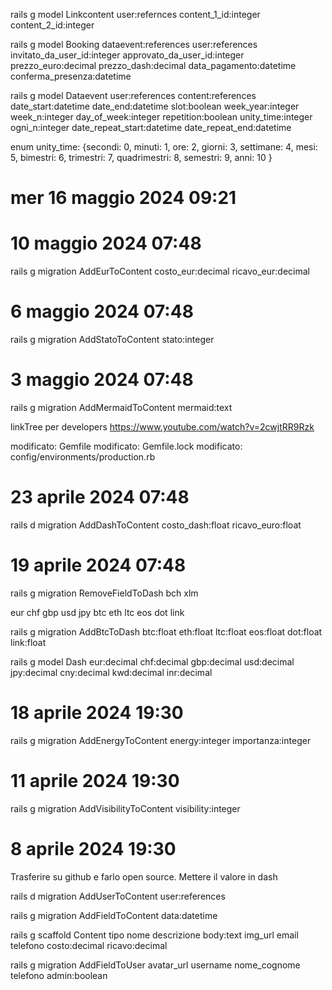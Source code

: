 rails g model Linkcontent user:refernces content_1_id:integer content_2_id:integer

rails g model Booking dataevent:references user:references invitato_da_user_id:integer approvato_da_user_id:integer prezzo_euro:decimal prezzo_dash:decimal data_pagamento:datetime conferma_presenza:datetime

rails g model Dataevent user:references content:references date_start:datetime date_end:datetime slot:boolean week_year:integer week_n:integer day_of_week:integer repetition:boolean unity_time:integer ogni_n:integer date_repeat_start:datetime date_repeat_end:datetime 

enum unity_time: {secondi: 0, minuti: 1, ore: 2, giorni: 3, settimane: 4, mesi: 5, bimestri: 6, trimestri: 7, quadrimestri: 8, semestri: 9, anni: 10 }


# mer 16 maggio 2024 09:21



# 10 maggio 2024 07:48

rails g migration AddEurToContent costo_eur:decimal ricavo_eur:decimal

# 6 maggio 2024 07:48

rails g migration AddStatoToContent stato:integer

# 3 maggio 2024 07:48
rails g migration AddMermaidToContent mermaid:text


linkTree per developers https://www.youtube.com/watch?v=2cwjtRR9Rzk 


 modificato:             Gemfile
        modificato:             Gemfile.lock
        modificato:             config/environments/production.rb
        
# 23 aprile 2024 07:48
rails d migration AddDashToContent costo_dash:float ricavo_euro:float


# 19 aprile 2024 07:48
rails g migration RemoveFieldToDash bch xlm 

eur chf gbp  usd jpy  btc eth ltc eos dot link 

rails g migration AddBtcToDash btc:float eth:float ltc:float eos:float dot:float link:float 

rails g model Dash eur:decimal chf:decimal gbp:decimal  usd:decimal jpy:decimal cny:decimal kwd:decimal inr:decimal 



# 18 aprile 2024 19:30


rails g migration AddEnergyToContent energy:integer importanza:integer

# 11 aprile 2024 19:30

rails g migration AddVisibilityToContent visibility:integer



# 8 aprile 2024 19:30

Trasferire su github e farlo open source. Mettere il valore in dash 

rails d migration AddUserToContent user:references



rails g migration AddFieldToContent data:datetime

rails g scaffold Content tipo nome descrizione body:text img_url email telefono costo:decimal ricavo:decimal 



rails g migration AddFieldToUser avatar_url username nome_cognome telefono admin:boolean